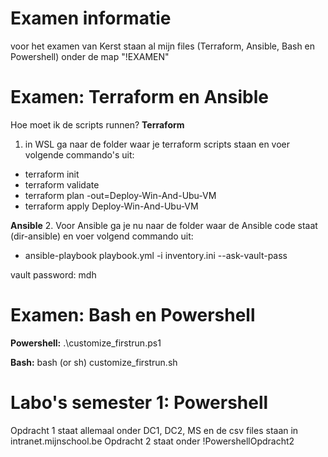 # Examen informatie
voor het examen van Kerst staan al mijn files (Terraform, Ansible, Bash en Powershell) onder de map "!EXAMEN"

# Examen: Terraform en Ansible
Hoe moet ik de scripts runnen?
**Terraform**
1. in WSL ga naar de folder waar je terraform scripts staan en voer volgende commando's uit:

- terraform init
- terraform validate
- terraform plan -out=Deploy-Win-And-Ubu-VM
- terraform apply Deploy-Win-And-Ubu-VM

**Ansible**
2. Voor Ansible ga je nu naar de folder waar de Ansible code staat (dir-ansible) en voer volgend commando uit:

- ansible-playbook playbook.yml -i inventory.ini --ask-vault-pass

vault password: mdh

# Examen: Bash en Powershell
**Powershell:**
.\customize_firstrun.ps1


**Bash:**
bash (or sh) customize_firstrun.sh




# Labo's semester 1: Powershell
Opdracht 1 staat allemaal onder DC1, DC2, MS en de csv files staan in intranet.mijnschool.be
Opdracht 2 staat onder !PowershellOpdracht2